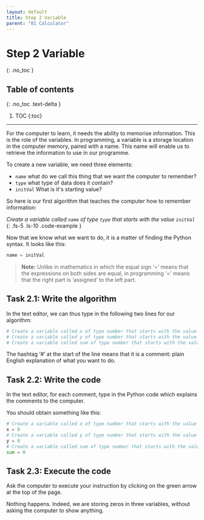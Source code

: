 ```yaml
---
layout: default
title: Step 2 Variable
parent: "01 Calculator"
---
```


# Step 2 Variable
{: .no_toc }

## Table of contents
{: .no_toc .text-delta }

1. TOC
{:toc}

---

For the computer to learn, it needs the ability to memorise information. This is the role of the variables. In programming, a variable is a storage location in the computer memory, paired with a name. This name will enable us to retrieve the information to use in our programme.

To create a new variable, we need three elements:
* `name` what do we call this thing that we want the computer to remember?
* `type` what type of data does it contain?
* `initVal` What is it's starting value?

So here is our first algorithm that teaches the computer how to remember information:

_Create a variable called `name` of type `type` that starts with the value `initVal`_
{: .fs-5 .ls-10 .code-example }

Now that we know what we want to do, it is a matter of finding the Python syntax. It looks like this:

```python
name = initVal
```

>**Note:** Unlike in mathematics in which the equal sign ‘=’ means that the expressions on both sides are equal, in programming ‘=’ means that the right part is ‘assigned’ to the left part.

## Task 2.1: Write the algorithm

In the text editor, we can thus type in the following two lines for our algorithm:

```python
# Create a variable called x of type number that starts with the value 0
# Create a variable called y of type number that starts with the value 0
# Create a variable called sum of type number that starts with the value 0
```

The hashtag ‘#’ at the start of the line means that it is a comment: plain English explanation of what you want to do.

## Task 2.2: Write the code

In the text editor, for each comment, type in the Python code which explains the comments to the computer.

You should obtain something like this:

```python
# Create a variable called x of type number that starts with the value 0
x = 0
# Create a variable called y of type number that starts with the value 0
y = 0
# Create a variable called sum of type number that starts with the value 0
sum = 0
```

## Task 2.3: Execute the code

Ask the computer to execute your instruction by clicking on the green arrow at the top of the page.

Nothing happens. Indeed, we are storing zeros in three variables, without asking the computer to show anything.

